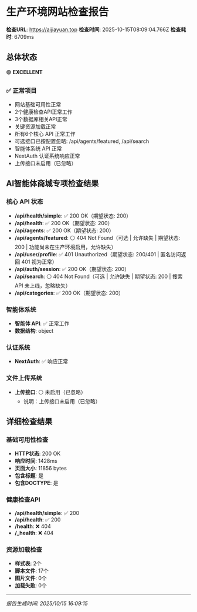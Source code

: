 # 生产环境网站检查报告

**检查URL**: https://aijiayuan.top
**检查时间**: 2025-10-15T08:09:04.766Z
**检查耗时**: 6709ms

## 总体状态
🟢 **EXCELLENT**

### ✅ 正常项目
- 网站基础可用性正常
- 2个健康检查API正常工作
- 3个数据库相关API正常
- 关键资源加载正常
- 所有6个核心 API 正常工作
- 可选接口已按配置忽略: /api/agents/featured, /api/search
- 智能体系统 API 正常
- NextAuth 认证系统响应正常
- 上传接口未启用（已忽略）

## AI智能体商城专项检查结果

### 核心 API 状态
- **/api/health/simple**: ✅ 200 OK（期望状态: 200）
- **/api/health**: ✅ 200 OK（期望状态: 200）
- **/api/agents**: ✅ 200 OK（期望状态: 200）
- **/api/agents/featured**: ⚪ 404 Not Found（可选 | 允许缺失 | 期望状态: 200 | 功能尚未在生产环境启用，允许缺失）
- **/api/user/profile**: ✅ 401 Unauthorized（期望状态: 200/401 | 匿名访问返回 401 视为正常）
- **/api/auth/session**: ✅ 200 OK（期望状态: 200）
- **/api/search**: ⚪ 404 Not Found（可选 | 允许缺失 | 期望状态: 200 | 搜索 API 未上线，忽略缺失）
- **/api/categories**: ✅ 200 OK（期望状态: 200）

### 智能体系统
- **智能体 API**: ✅ 正常工作
- **数据结构**: object

### 认证系统
- **NextAuth**: ✅ 响应正常

### 文件上传系统
- **上传接口**: ⚪ 未启用（已忽略）
  - 说明：上传接口未启用（已忽略）


## 详细检查结果

### 基础可用性检查
- **HTTP状态**: 200 OK
- **响应时间**: 1428ms
- **页面大小**: 11856 bytes
- **包含标题**: 是
- **包含DOCTYPE**: 是

### 健康检查API
- **/api/health/simple**: ✅ 200
- **/api/health**: ✅ 200
- **/health**: ❌ 404
- **/_health**: ❌ 404

### 资源加载检查
- **样式表**: 2个
- **脚本文件**: 17个
- **图片文件**: 0个
- **加载失败**: 0个

---
*报告生成时间: 2025/10/15 16:09:15*